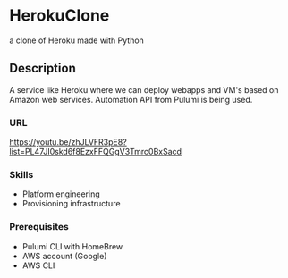 # HerokuClone
 a clone of Heroku made with Python

 ## Description
A service like Heroku where we can deploy webapps and VM's based on Amazon web services. 
Automation API from Pulumi is being used.

### URL
https://youtu.be/zhJLVFR3pE8?list=PL47JI0skd6f8EzxFFQGgV3Tmrc0BxSacd

### Skills
- Platform engineering
- Provisioning infrastructure

### Prerequisites
- Pulumi CLI with HomeBrew
- AWS account (Google)
- AWS CLI